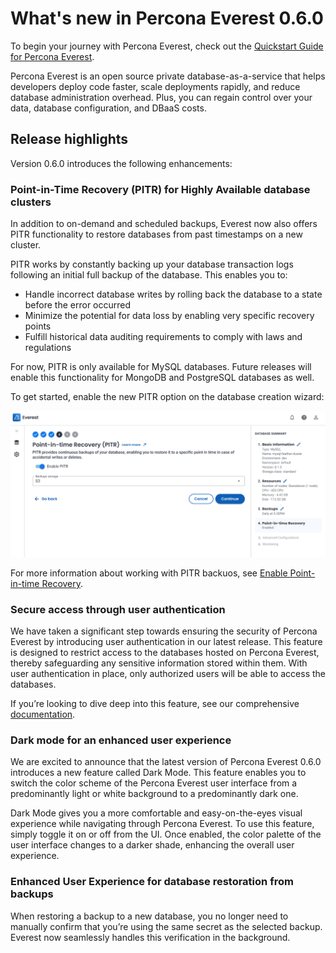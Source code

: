 # What's new in Percona Everest 0.6.0

To begin your journey with Percona Everest, check out the [Quickstart Guide for Percona Everest](../quickstart-guide/quick-install.md).

Percona Everest is an open source private database-as-a-service that helps developers deploy code faster, scale deployments rapidly, and reduce database administration overhead. Plus, you can regain control over your data, database configuration, and DBaaS costs.

## Release highlights

Version 0.6.0 introduces the following enhancements:

### Point-in-Time Recovery (PITR) for Highly Available database clusters

In addition to on-demand and scheduled backups, Everest now also offers PITR functionality to restore databases from past timestamps on a new cluster.

PITR works by constantly backing up your database transaction logs following an initial full backup of the database. This enables you to:

- Handle incorrect database writes by rolling back the database to a state before the error occurred
- Minimize the potential for data loss by enabling very specific recovery points
- Fulfill historical data auditing requirements to comply with laws and regulations

For now, PITR is only available for MySQL databases. Future releases will enable this functionality for MongoDB and PostgreSQL databases as well.

To get started, enable the new PITR option on the database creation wizard:

![PITR](../images/PITR.png)

For more information about working with PITR backuos, see [Enable Point-in-time Recovery](../use/EnablePITR.md).

### Secure access through user authentication

We have taken a significant step towards ensuring the security of Percona Everest by introducing user authentication in our latest release. This feature is designed to restrict access to the databases hosted on Percona Everest, thereby safeguarding any sensitive information stored within them. With user authentication in place, only authorized users will be able to access the databases.

If you’re looking to dive deep into this feature, see our comprehensive [documentation](https://docs.percona.com/everest/secure/user-auth.html).

### Dark mode for an enhanced user experience

We are excited to announce that the latest version of Percona Everest 0.6.0 introduces a new feature called Dark Mode. This feature enables you to switch the color scheme of the Percona Everest user interface from a predominantly light or white background to a predominantly dark one. 

Dark Mode gives you a more comfortable and easy-on-the-eyes visual experience while navigating through Percona Everest. To use this feature, simply toggle it on or off from the UI. Once enabled, the color palette of the user interface changes to a darker shade, enhancing the overall user experience.

### Enhanced User Experience for database restoration from backups

When restoring a backup to a new database, you no longer need to manually confirm that you’re using the same secret as the selected backup. Everest now seamlessly handles this verification in the background.
